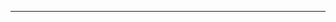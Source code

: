 ﻿---
home: true
#title: 个人主页
#icon: hacker
heroImage: /images/logo.svg
heroText: Hello Linux
tagline:  开源即是自由✨ 博学 明理 立诚 济世
actions:
  - text: GITHUB传送门 🥰
    link: https://github.com/lingwh1995
    type: primary

  - text: GITEE传送门 🥰
    link: https://gitee.com/lingwh1995
    type: primary

  - text: 菜园子 🥰
    link: http://zhaosheng.xaufe.edu.cn/pano/
    type: primary

features:
  - title: Java
    icon: java
    details: Java是一种流行的编程语言和计算平台，由 Sun Microsystems 在 1995 年首次发布。
    link: https://www.java.com/en/

  - title: Rancher
    icon: rancher
    details: Rancher是一个开源的多集群编排平台，允许运营团队部署、管理和保护企业的Kubernetes和Docker。
    link: https://rancher.com/

  - title: Github
    icon: github
    details: GitHub是世界上最大的代码托管平台,超5千万开发者正在使用，是开源世界的先驱。
    link: https://github.com/

  - title: JetBrains
    icon: jetbrains
    details: JetBrains公司最为人所熟知的产品是Java编程语言开发撰写时所用的集成开发环境：IntelliJ IDEA。
    link: https://www.jetbrains.com.cn/en-us/


  - title: Jenkins
    icon: jenkins
    details: Jenkins作为领先的开源自动化服务器，提供了数百个插件来支持构建、部署和自动化任何项目。
    link: https://www.jenkins.io/


  - title: Docker
    icon: docker
    details: Docker是一个的容器引擎，让应用的部署变得更方便，开发者喜欢Docker，企业信任它。
    link: https://www.docker.com/

  - title: Kubernetes
    icon: kubernetes
    details: Kubernetes也称为 K8s，是一个开源系统，用于自动部署、扩展和管理容器化应用程序。
    link: https://kubernetes.io/

  - title: Ubuntu
    icon: ubuntu
    details: Ubuntu是一个以桌面应用为主的Linux操作系统，用于个人电脑、平板及手机的操作系统。
    link: https://www.ubuntu.org.cn/global
---
---
<!-- 横版唐诗 -->
<!--
<div style='color:var(--theme-color);'>
  <br/>
  <h1 style="text-align:center;">唐多令·芦叶满汀洲</h1>
  <h3 style="text-align:center;">南宋  刘过</h3>
  <h3 style="text-align:center;">芦叶满汀洲，寒沙带浅流。二十年重过南楼。柳下系船犹未稳，能几日，又中秋。</h3>
  <h3 style="text-align:center;">黄鹤断矶头，故人今在否？旧江山浑是新愁。欲买桂花同载酒，终不似，少年游。</h3>
  <br/>
</div>
-->
<!-- 竖版唐诗 -->
<!--
<div id="tangshi">
    <div>唐多令·芦叶满汀洲</div>
    <h2>南宋    刘过</h2>
    <div>芦叶满汀洲，</div>
    <div>寒沙带浅流。</div>
    <div>二十年重过南楼。</div>
    <div>柳下系船犹未稳，</div>
    <div>能几日，又中秋。</div>
    <div>黄鹤断矶头，</div>
    <div>故人今在否？</div>
    <div>旧江山浑是新愁。</div>
    <div>欲买桂花同载酒，</div>
    <div>终不似，少年游。</div>
</div>

<style type="text/css">
  #tangshi {
      font-family: "华文楷体";  /*设置字体*/
      weight: 100%;
      margin: 3rem auto;   /*设置外边距*/
      padding: 3rem;   /*设置内边距*/
      font-weight: 500;
      font-size: 2rem;
      color: var(--theme-color);  /*设置文字颜色*/
      text-align: center; /*设置文字居中*/
      align: center;
      border:1px solid #CCCCCC; /*设置元素边框*/
      box-shadow:10px 10px 10px var(--theme-color); */ /*设置边框阴影*/
      line-height: 4rem;
      writing-mode:vertical-rl;  /*设置以垂直方式从右向左显示*/
  }
</style>
-->